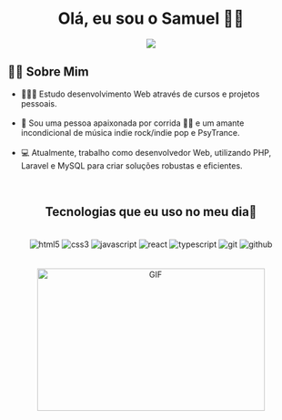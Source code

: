 <h1 align="center">Olá, eu sou o Samuel 🖐🏽</h1>

<div align="center"> 
  <a href="https://www.linkedin.com/in/samuel-jonas-490476275/" target="_blank"><img src="https://img.shields.io/badge/-LinkedIn-%230077B5?style=for-the-badge&logo=linkedin&logoColor=white" target="_blank"></a> 
  </div>

<h2> 💁🏾 Sobre Mim </h2>

<ul>
    <li>🧑🏾‍💻 Estudo desenvolvimento Web através de cursos e projetos pessoais. </li> <br>
    <li>🌱 Sou uma pessoa apaixonada por corrida 🏃🏾 e um amante incondicional de música indie rock/indie pop e PsyTrance. </li> <br>
    <li>💻 Atualmente, trabalho como desenvolvedor Web, utilizando PHP, Laravel e MySQL para criar soluções robustas e eficientes.</li>
</ul> <br>


<div align="center">
<h2 align="center">Tecnologias que eu uso no meu dia🔧</h2> <br>
    <img align="center" 
    src="https://img.shields.io/badge/HTML5-E34F26?style=for-the-badge&logo=html5&logoColor=white" 
    alt="html5">
    <img align="center" 
    src="https://img.shields.io/badge/CSS3-1572B6?style=for-the-badge&logo=css3&logoColor=white" 
    alt="css3">
    <img align="center" 
    src="https://img.shields.io/badge/JavaScript-F7DF1E?style=for-the-badge&logo=javascript&logoColor=black" 
    alt="javascript">
    <img align="center" 
    src="https://img.shields.io/badge/React-20232A?style=for-the-badge&logo=react&logoColor=61DAFB" 
    alt="react">
    <img align="center" 
    src="https://img.shields.io/badge/TypeScript-007ACC?style=for-the-badge&logo=typescript&logoColor=white" 
    alt="typescript">
    <img align="center" 
    src="https://img.shields.io/badge/GIT-E44C30?style=for-the-badge&logo=git&logoColor=white" 
    alt="git">
    <img align="center" 
    src="https://img.shields.io/badge/GitHub-100000?style=for-the-badge&logo=github&logoColor=white" 
    alt="github">
</div> <br> <br>

<div align="center">
<img alt="GIF" src="https://i.pinimg.com/originals/e4/26/70/e426702edf874b181aced1e2fa5c6cde.gif" width="400px" height="250px"/>
</div>

